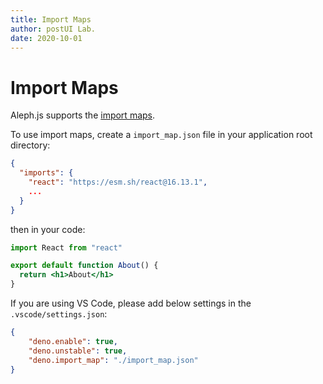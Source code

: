 ```yaml
---
title: Import Maps
author: postUI Lab.
date: 2020-10-01
---
```


# Import Maps

Aleph.js supports the [import maps](https://github.com/WICG/import-maps).

To use import maps, create a `import_map.json` file in your application root directory:
```json
{
  "imports": {
    "react": "https://esm.sh/react@16.13.1",
    ...
  }
}
```

then in your code:

```jsx
import React from "react"

export default function About() {
  return <h1>About</h1>
}
```

If you are using VS Code, please add below settings in the `.vscode/settings.json`:
```json
{
    "deno.enable": true,
    "deno.unstable": true,
    "deno.import_map": "./import_map.json"
}
```